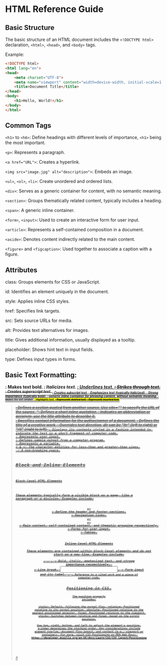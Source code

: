 # HTML Reference Guide

## Basic Structure

The basic structure of an HTML document includes the `<!DOCTYPE html>` declaration, `<html>`, `<head>`, and `<body>` tags.

Example:
```html
<!DOCTYPE html>
<html lang="en">
<head>
    <meta charset="UTF-8">
    <meta name="viewport" content="width=device-width, initial-scale=1.0">
    <title>Document Title</title>
</head>
<body>
    <h1>Hello, World!</h1>
</body>
</html>
```


## Common Tags

`<h1>` to `<h6>`: Define headings with different levels of importance, `<h1>` being the most important.

`<p>`: Represents a paragraph.

`<a href="URL">`: Creates a hyperlink.

`<img src="image.jpg" alt="description">`: Embeds an image.

`<ul>`, `<ol>`, `<li>`: Create unordered and ordered lists.

`<div>`: Serves as a generic container for content, with no semantic meaning.

`<section>`: Groups thematically related content, typically includes a heading.

`<span>`: A generic inline container.

`<form>`, `<input>`: Used to create an interactive form for user input.

`<article>`: Represents a self-contained composition in a document.

`<aside>`: Denotes content indirectly related to the main content.

`<figure>` and `<figcaption>`: Used together to associate a caption with a figure.


## Attributes

class: Groups elements for CSS or JavaScript.

id: Identifies an element uniquely in the document.

style: Applies inline CSS styles.

href: Specifies link targets.

src: Sets source URLs for media.

alt: Provides text alternatives for images.

title: Gives additional information, usually displayed as a tooltip.

placeholder: Shows hint text in input fields.

type: Defines input types in forms.


## Basic Text Formatting:

<b>: Makes text bold.
<i>: Italicizes text.
<u>: Underlines text.
<s>: Strikes through text.
<sup>: Creates superscript text.
<sub>: Creates subscript text.
<em>: Emphasizes text (typically italicized).
<strong>: Strong importance (typically bold).
<span>: Generic inline container for phrasing content, without semantic meaning.
<small>: Makes the text smaller.
<mark>: Highlights text.
<del>: Represents deleted text.
<ins>: Represents inserted text.
<blockquote>: Defines a section quoted from another source. Use cite="" to specify the URL of the source.
<q>: Defines a short inline quotation.
<abbr>: Indicates an abbreviation or acronym; use the title attribute to describe it.
<address>: Specifies contact information for the author/owner of a document.
<cite>: Defines the title of a creative work.
<bdo dir="">: Overrides text direction. dir can be "ltr" (left to right) or "rtl" (right to left).
<code>: Displays its contents styled in a fashion intended to indicate the text is a short fragment of computer code.
<kbd>: Represents user input.
<samp>: Defines sample output from a computer program.
<var>: Represents a variable.
&lt; & &gt;: The character entities for less-than and greater-than signs.
&nbsp;: A non-breaking space.


## Block and Inline Elements

#### Block-level HTML Elements
These elements typically form a visible block on a page, like a paragraph or a division. Examples include:

<header>, <footer>: Define the header and footer sections.
<nav>: Navigation links.
<main>, <article>, <section>: Main content, self-contained content, and thematic grouping respectively.
<form>: Forms for user input.
<table>: Tables.

#### Inline-level HTML Elements
These elements are contained within block-level elements and do not start on a new line. Examples include:

<b>, <i>, <em>, <strong>: Bold, italic, emphasized text, and strong importance respectively.
<br>: Line break.
<input>, <label>: Form input and its label.
<cite>, <code>: Reference to a cited work and a piece of computer code.


## Positioning in CSS. 

#### The position property includes:

static: Default, following the normal flow.
relative: Positioned relative to its normal position.
absolute: Positioned relative to the nearest positioned ancestor.
fixed: Positioned relative to the viewport.
sticky: Switches between relative and fixed, based on the scroll position.

Use top, right, bottom, and left to adjust the element's position. z-index determines the stacking order. Key considerations include element overlap, document flow impact, and context (e.g., viewport or container). For more, visit CSS Positioning on MDN Web Docs: https://developer.mozilla.org/en-US/docs/Learn/CSS/CSS_layout/Positioning


